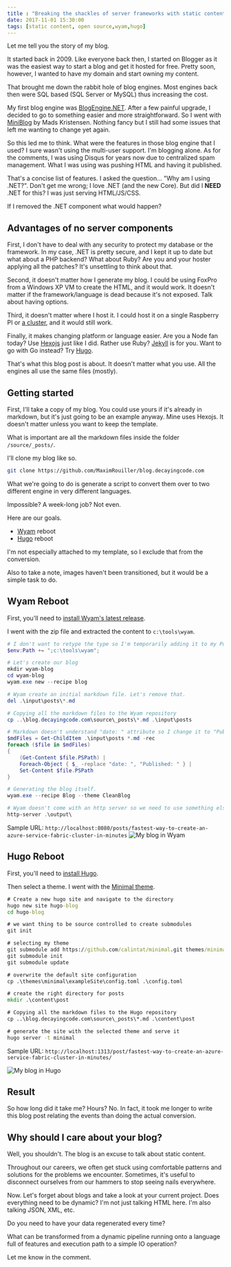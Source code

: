 ```yaml
---
title : "Breaking the shackles of server frameworks with static content"
date: 2017-11-01 15:30:00
tags: [static content, open source,wyam,hugo]
---
```


Let me tell you the story of my blog. 

It started back in 2009. Like everyone back then, I started on Blogger as it was the easiest way to start a blog and get it hosted for free. Pretty soon, however, I wanted to have my domain and start owning my content. 

That brought me down the rabbit hole of blog engines. Most engines back then were SQL based (SQL Server or MySQL) thus increasing the cost.

My first blog engine was [BlogEngine.NET](https://github.com/rxtur/BlogEngine.NET). After a few painful upgrade, I decided to go to something easier and more straightforward. So I went with [MiniBlog](https://github.com/madskristensen/MiniBlog) by Mads Kristensen. Nothing fancy but I still had some issues that left me wanting to change yet again.

So this led me to think. What were the features in those blog engine that I used? I sure wasn't using the multi-user support. I'm blogging alone. As for the comments, I was using Disqus for years now due to centralized spam management. What I was using was pushing HTML and having it published.

That's a concise list of features. I asked the question... "Why am I using .NET?". Don't get me wrong; I love .NET (and the new Core). But did I **NEED** .NET for this? I was just serving HTML/JS/CSS.

If I removed the .NET component what would happen?

## Advantages of no server components

First, I don't have to deal with any security to protect my database or the framework. In my case, .NET is pretty secure, and I kept it up to date but what about a PHP backend? What about Ruby? Are you and your hoster applying all the patches? It's unsettling to think about that.

Second, it doesn't matter how I generate my blog. I could be using FoxPro from a Windows XP VM to create the HTML, and it would work. It doesn't matter if the framework/language is dead because it's not exposed. Talk about having options.

Third, it doesn't matter where I host it. I could host it on a single Raspberry PI or [a cluster](https://www.hanselman.com/blog/HowToBuildAKubernetesClusterWithARMRaspberryPiThenRunNETCoreOnOpenFaas.aspx), and it would still work.

Finally, it makes changing platform or language easier. Are you a Node fan today? Use [Hexojs](https://hexo.io/) just like I did. Rather use Ruby? [Jekyll](https://jekyllrb.com/) is for you. Want to go with Go instead? Try [Hugo](https://gohugo.io/). 

That's what this blog post is about. It doesn't matter what you use. All the engines all use the same files (mostly).

## Getting started

First, I'll take a copy of my blog. You could use yours if it's already in markdown, but it's just going to be an example anyway. Mine uses Hexojs. It doesn't matter unless you want to keep the template.

What is important are all the markdown files inside the folder `/source/_posts/`.

I'll clone my blog like so.

```bash
git clone https://github.com/MaximRouiller/blog.decayingcode.com
```

What we're going to do is generate a script to convert them over to two different engine in very different languages.

Impossible? A week-long job? Not even.

Here are our goals. 
* [Wyam](https://wyam.io/) reboot
* [Hugo](https://gohugo.io) reboot

I'm not especially attached to my template, so I exclude that from the conversion.

Also to take a note, images haven't been transitioned, but it would be a simple task to do.

## Wyam Reboot

First, you'll need to [install Wyam's latest release](https://github.com/Wyamio/Wyam/releases).

I went with the zip file and extracted the content to `c:\tools\wyam`.

```powershell
# I don't want to retype the type so I'm temporarily adding it to my PowerShell Path
$env:Path += ";c:\tools\wyam";

# Let's create our blog
mkdir wyam-blog
cd wyam-blog
wyam.exe new --recipe blog

# Wyam create an initial markdown file. Let's remove that.
del .\input\posts\*.md

# Copying all the markdown files to the Wyam repository
cp ..\blog.decayingcode.com\source\_posts\*.md .\input\posts

# Markdown doesn't understand "date: " attribute so I change it to "Published: "
$mdFiles = Get-ChildItem .\input\posts *.md -rec
foreach ($file in $mdFiles)
{
    (Get-Content $file.PSPath) |
    Foreach-Object { $_ -replace "date: ", "Published: " } |
    Set-Content $file.PSPath
}

# Generating the blog itself.
wyam.exe --recipe Blog --theme CleanBlog

# Wyam doesn't come with an http server so we need to use something else to serve static files. Here I use the simple Node `http-server` package.
http-server .\output\
```
Sample URL: `http://localhost:8080/posts/fastest-way-to-create-an-azure-service-fabric-cluster-in-minutes`
![My blog in Wyam](/posts/files/static-site/wyam-blog.png)

## Hugo Reboot

First, you'll need to [install Hugo](https://gohugo.io/getting-started/installing).

Then select a theme. I went with the [Minimal theme](https://github.com.com/calintat/minimal/). 

```cmd
# Create a new hugo site and navigate to the directory
hugo new site hugo-blog
cd hugo-blog

# we want thing to be source controlled to create submodules
git init 

# selecting my theme
git submodule add https://github.com/calintat/minimal.git themes/minimal
git submodule init
git submodule update

# overwrite the default site configuration
cp .\themes\minimal\exampleSite\config.toml .\config.toml

# create the right directory for posts
mkdir .\content\post

# Copying all the markdown files to the Hugo repository
cp ..\blog.decayingcode.com\source\_posts\*.md .\content\post

# generate the site with the selected theme and serve it
hugo server -t minimal
```

Sample URL: `http://localhost:1313/post/fastest-way-to-create-an-azure-service-fabric-cluster-in-minutes/`

![My blog in Hugo](/posts/files/static-site/gohugo-blog.png)

## Result

So how long did it take me? Hours? No. In fact, it took me longer to write this blog post relating the events than doing the actual conversion.

## Why should I care about your blog?

Well, you shouldn't. The blog is an excuse to talk about static content. 

Throughout our careers, we often get stuck using comfortable patterns and solutions for the problems we encounter. Sometimes, it's useful to disconnect ourselves from our hammers to stop seeing nails everywhere.

Now. Let's forget about blogs and take a look at your current project. Does everything need to be dynamic? I'm not just talking HTML here. I'm also talking JSON, XML, etc.

Do you need to have your data regenerated every time? 

What can be transformed from a dynamic pipeline running onto a language full of features and execution path to a simple IO operation?

Let me know in the comment.